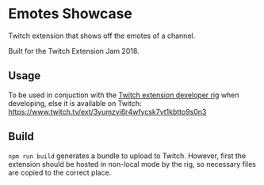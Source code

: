 # Emotes Showcase
Twitch extension that shows off the emotes of a channel.

Built for the Twitch Extension Jam 2018.

## Usage
To be used in conjuction with the [Twitch extension developer rig](https://github.com/twitchdev/developer-rig) when developing, else it is available on Twitch: https://www.twitch.tv/ext/3yumzvi6r4wfycsk7vt1kbtto9s0n3

## Build
`npm run build` generates a bundle to upload to Twitch. However, first the extension should be hosted in non-local mode by the rig, so necessary files are copied to the correct place.

